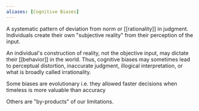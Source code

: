 ```yaml
---
aliases: [Cognitive Biases]
---
```


A systematic pattern of deviation from norm or [[rationality]] in judgment. Individuals create their own "subjective reality" from their perception of the input.

An individual's construction of reality, not the objective input, may dictate their [[behavior]] in the world. Thus, cognitive biases may sometimes lead to perceptual distortion, inaccurate judgment, illogical interpretation, or what is broadly called irrationality.

Some biases are evolutionary i.e. they allowed faster decisions when timeless is more valuable than accuracy

Others are "by-products" of our limitations.
